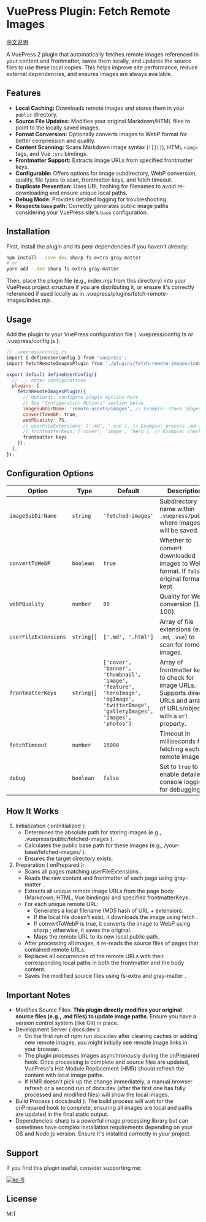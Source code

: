 # VuePress Plugin: Fetch Remote Images

[中文说明](README.zh_CN.md)

A VuePress 2 plugin that automatically fetches remote images referenced in your content and frontmatter, saves them locally, and updates the source files to use these local copies. This helps improve site performance, reduce external dependencies, and ensures images are always available.

## Features

-   **Local Caching:** Downloads remote images and stores them in your `public` directory.
-   **Source File Updates:** Modifies your original Markdown/HTML files to point to the locally saved images.
-   **Format Conversion:** Optionally converts images to WebP format for better compression and quality.
-   **Content Scanning:** Scans Markdown image syntax (`![]()`), HTML `<img>` tags, and Vue `:src` bindings.
-   **Frontmatter Support:** Extracts image URLs from specified frontmatter keys.
-   **Configurable:** Offers options for image subdirectory, WebP conversion, quality, file types to scan, frontmatter keys, and fetch timeout.
-   **Duplicate Prevention:** Uses URL hashing for filenames to avoid re-downloading and ensure unique local paths.
-   **Debug Mode:** Provides detailed logging for troubleshooting.
-   **Respects `base` path:** Correctly generates public image paths considering your VuePress site's `base` configuration.

## Installation

First, install the plugin and its peer dependencies if you haven't already:

```bash
npm install --save-dev sharp fs-extra gray-matter
# or
yarn add --dev sharp fs-extra gray-matter
```

Then, place the plugin file (e.g., index.mjs from this directory) into your VuePress project structure if you are distributing it, or ensure it's correctly referenced if used locally as in .vuepress/plugins/fetch-remote-images/index.mjs .

## Usage

Add the plugin to your VuePress configuration file ( .vuepress/config.ts or .vuepress/config.js ):

```js
// .vuepress/config.ts
import { defineUserConfig } from 'vuepress';
import fetchRemoteImagesPlugin from './plugins/fetch-remote-images/index.mjs'; // Adjust path if needed

export default defineUserConfig({
  // ... other configurations
  plugins: [
    fetchRemoteImagesPlugin({
      // Optional: configure plugin options here
      // See "Configuration Options" section below
      imageSubDirName: 'remote-assets/images', // Example: store images in public/remote-assets/images
      convertToWebP: true,
      webPQuality: 75,
      // userFileExtensions: ['.md', '.vue'], // Example: process .md and .vue files
      // frontmatterKeys: ['cover', 'image', 'hero'], // Example: check these 
      frontmatter keys
    }),
  ],
});
```
## Configuration Options

| Option               | Type      | Default                                                                                                | Description                                                                                                                               |
| -------------------- | --------- | ------------------------------------------------------------------------------------------------------ | ----------------------------------------------------------------------------------------------------------------------------------------- |
| `imageSubDirName`    | `string`  | `'fetched-images'`                                                                                     | Subdirectory name within `.vuepress/public` where images will be saved.                                                                   |
| `convertToWebP`      | `boolean` | `true`                                                                                                 | Whether to convert downloaded images to WebP format. If `false`, original format is kept.                                                 |
| `webPQuality`        | `number`  | `80`                                                                                                   | Quality for WebP conversion (1-100).                                                                                                      |
| `userFileExtensions` | `string[]`| `['.md', '.html']`                                                                                     | Array of file extensions (e.g., `.md`, `.vue`) to scan for remote images.                                                                 |
| `frontmatterKeys`    | `string[]`| `['cover', 'banner', 'thumbnail', 'image', 'feature', 'heroImage', 'ogImage', 'twitterImage', 'galleryImages', 'images', 'photos']` | Array of frontmatter keys to check for image URLs. Supports direct URLs and arrays of URLs/objects with a `url` property.                 |
| `fetchTimeout`       | `number`  | `15000`                                                                                                | Timeout in milliseconds for fetching each remote image.                                                                                   |
| `debug`              | `boolean` | `false`                                                                                                | Set to `true` to enable detailed console logging for debugging.                                                                           |


## How It Works

1. Initialization ( onInitialized ):
   - Determines the absolute path for storing images (e.g., .vuepress/public/fetched-images ).
   - Calculates the public base path for these images (e.g., /your-base/fetched-images/ ).
   - Ensures the target directory exists.
2. Preparation ( onPrepared ):
   - Scans all pages matching userFileExtensions .
   - Reads the raw content and frontmatter of each page using gray-matter .
   - Extracts all unique remote image URLs from the page body (Markdown, HTML, Vue bindings) and specified frontmatterKeys .
   - For each unique remote URL:
     - Generates a local filename (MD5 hash of URL + extension).
     - If the local file doesn't exist, it downloads the image using fetch .
     - If convertToWebP is true, it converts the image to WebP using sharp ; otherwise, it saves the original.
     - Maps the remote URL to its new local public path.
   - After processing all images, it re-reads the source files of pages that contained remote URLs.
   - Replaces all occurrences of the remote URLs with their corresponding local paths in both the frontmatter and the body content.
   - Saves the modified source files using fs-extra and gray-matter .

## Important Notes

- Modifies Source Files: **This plugin directly modifies your original source files (e.g., .md files) to update image paths**. Ensure you have a version control system (like Git) in place.
- Development Server ( docs:dev ):
  - On the first run of npm run docs:dev after clearing caches or adding new remote images, you might initially see remote image links in your browser.
  - The plugin processes images asynchronously during the onPrepared hook. Once processing is complete and source files are updated, VuePress's Hot Module Replacement (HMR) should refresh the content with local image paths.
  - If HMR doesn't pick up the change immediately, a manual browser refresh or a second run of docs:dev (after the first one has fully processed and modified files) will show the local images.
- Build Process ( docs:build ): The build process will wait for the onPrepared hook to complete, ensuring all images are local and paths are updated in the final static output.
- Dependencies: sharp is a powerful image processing library but can sometimes have complex installation requirements depending on your OS and Node.js version. Ensure it's installed correctly in your project.



## Support

If you find this plugin useful, consider supporting me:

[![ko-fi](https://ko-fi.com/img/githubbutton_sm.svg)](https://ko-fi.com/T6T01D9CDW)


## License

MIT
